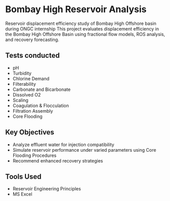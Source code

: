 # Bombay High Reservoir Analysis
Reservoir displacement efficiency study of Bombay High Offshore basin during ONGC internship
This project evaluates displacement efficiency in the Bombay High Offshore Basin using fractional flow models, ROS analysis, and recovery forecasting.

## Tests conducted
- pH
- Turbidity
- Chlorine Demand
- Filterability
- Carbonate and Bicarbonate
- Dissolved O2
- Scaling
- Coagulation & Flocculation
- Filtration Assembly
- Core Flooding
  
## Key Objectives
- Analyze effluent water for injection compatibility
- Simulate reservoir performance under varied parameters using Core Flooding Procedures
- Recommend enhanced recovery strategies

## Tools Used
- Reservoir Engineering Principles
- MS Excel
